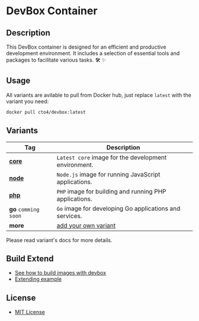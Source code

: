# DevBox Container

## Description

This DevBox container is designed for an efficient and productive development environment. It includes a selection of essential tools and packages to facilitate various tasks. 🛠️ ✨

## Usage

All variants are avilable to pull from Docker hub, just replace `latest` with the variant you need:

```bash
docker pull cto4/devbox:latest
```

## Variants

| **Tag**               | **Description**                                                  |
| --------------------- | ---------------------------------------------------------------- |
| **[core](./core.md)** | `Latest core` image for the development environment.             |
| **[node](./node.md)** | `Node.js` image for running JavaScript applications.             |
| **[php](./php.md)**   | `PHP` image for building and running PHP applications.           |
| **go** `comming soon` | `Go` image for developing Go applications and services.          |
| **more**              | [add your own variant](https://github.com/cto4/devbox/pulls) |

Please read variant's docs for more details.

## Build Extend

- [See how to build images with devbox](./build.md)
- [Extending example](https://github.com/cto4/devbox/blob/main/example)

## License

- [MIT License](./LICENSE)
